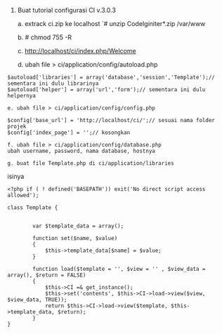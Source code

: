 1. Buat tutorial configurasi CI v.3.0.3
	
	a. extrack ci.zip ke localhost 
	`# unzip CodeIginiter*.zip /var/www 
	
	
	b. # chmod 755 -R <Ci Path>
	
	c. [http://localhost/ci/index.php/Welcome](http://localhost/ci/index.php/Welcome)
	
	d. ubah file > ci/application/config/autoload.php

```
$autoload['libraries'] = array('database','session','Template');// sementara ini dulu librarinya
$autoload['helper'] = array('url','form');// sementara ini dulu helpernya
```
	e. ubah file > ci/application/config/config.php
```
$config['base_url'] = 'http://localhost/ci/';// sesuai nama folder projek
$config['index_page'] = '';// kosongkan
```

	f. ubah file > ci/application/config/database.php
	ubah username, password, nama database, hostnya
	
	g. buat file Template.php di ci/application/libraries

isinya
```
<?php if ( ! defined('BASEPATH')) exit('No direct script access allowed');

class Template {
    
             
		var $template_data = array();
		
		function set($name, $value)
		{
			$this->template_data[$name] = $value;
		}
	
		function load($template = '', $view = '' , $view_data = array(), $return = FALSE)
		{               
			$this->CI =& get_instance();
			$this->set('contents', $this->CI->load->view($view, $view_data, TRUE));			
			return $this->CI->load->view($template, $this->template_data, $return);
		}
}

```

